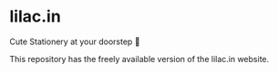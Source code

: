 # lilac.in
Cute Stationery at your doorstep 💜

This repository has the freely available version of the lilac.in website.
